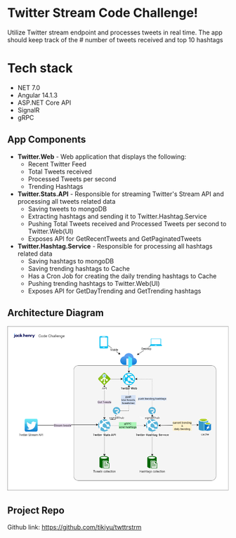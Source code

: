 # Twitter Stream Code Challenge!

Utilize Twitter stream endpoint and processes tweets in real time. 
The app should keep track of the # number of tweets received and top 10 hashtags



# Tech stack

 - NET 7.0
 - Angular 14.1.3
 - ASP.NET Core API
 - SignalR
 - gRPC

## App Components

 - **Twitter.Web** - Web application that displays the following:
	 - Recent Twitter Feed
	 - Total Tweets received
	 - Processed Tweets per second
	 - Trending Hashtags
 - **Twitter.Stats.API** - Responsible for streaming Twitter's Stream API and processing all tweets related data
	 - Saving tweets to mongoDB
	 - Extracting hashtags and sending it to Twitter.Hashtag.Service
	 - Pushing   Total Tweets received and Processed Tweets per second to Twitter.Web(UI)
	 - Exposes API for GetRecentTweets and GetPaginatedTweets
 - **Twitter.Hashtag.Service** - Responsible for processing all hashtags related data
	 - Saving hashtags to mongoDB
	 - Saving trending hashtags to Cache
	 - Has a Cron Job for creating the daily trending hashtags to Cache
	 - Pushing trending hashtags  to Twitter.Web(UI)
	 -  Exposes API for GetDayTrending and GetTrending hashtags

## Architecture Diagram

![enter image description here](twitterstream.png)

## Project Repo

Github link: https://github.com/tikiyu/twttrstrm